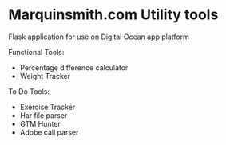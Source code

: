 # Marquinsmith.com Utility tools

Flask application for use on Digital Ocean app platform


Functional Tools:

- Percentage difference calculator
- Weight Tracker

To Do Tools:

- Exercise Tracker
- Har file parser
- GTM Hunter
- Adobe call parser

